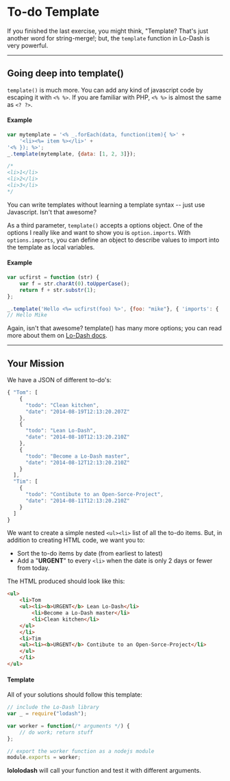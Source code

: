 # To-do Template #
If you finished the last exercise, you might think, "Template?
That's just another word for string-merge!; but, the `template` function
in Lo-Dash is very powerful.

* * *
## Going deep into template() ##
`template()` is much more. You can add any kind of javascript code by
escaping it with `<% %>`. If you are familiar with PHP, `<% %>` is almost
the same as `<? ?>`.

#### Example ####
```js
var mytemplate = '<% _.forEach(data, function(item){ %>' +
    '<li><%= item %></li>' +
'<% }); %>';
_.template(mytemplate, {data: [1, 2, 3]});

/*
<li>1</li>
<li>2</li>
<li>3</li>
*/
```
You can write templates without learning a template syntax -- just use
Javascript. Isn't that awesome?


As a third parameter, `template()` accepts a options object. One of
the options I really like and want to show you is `option.imports`.
With `options.imports`, you can define an object to describe values to import into the
template as local variables.

#### Example ####
```js
var ucfirst = function (str) {
    var f = str.charAt(0).toUpperCase();
    return f + str.substr(1);
};

_.template('Hello <%= ucfirst(foo) %>', {foo: "mike"}, { 'imports': { 'ucfirst': ucfirst } });
// Hello Mike
```

Again, isn't that awesome?
template() has many more options; you can read more about them on
[Lo-Dash docs](http://lodash.com/docs#template).


* * *
## Your Mission ##
We have a JSON of different to-do's:

```js
{ "Tom": [
    {
      "todo": "Clean kitchen",
      "date": "2014-08-19T12:13:20.207Z"
    },
    {
      "todo": "Lean Lo-Dash",
      "date": "2014-08-10T12:13:20.210Z"
    },
    {
      "todo": "Become a Lo-Dash master",
      "date": "2014-08-12T12:13:20.210Z"
    }
  ],
  "Tim": [
    {
      "todo": "Contibute to an Open-Sorce-Project",
      "date": "2014-08-11T12:13:20.210Z"
    }
  ]
}
```
We want to create a simple nested `<ul><li>` list of all the to-do items.
But, in addition to creating HTML code, we want you to:
- Sort the to-do items by date (from earliest to latest)
- Add a "<b>URGENT</b>" to every `<li>` when the date is only 2 days or fewer from today.

The HTML produced should look like this:


```html
<ul>
    <li>Tom
    <ul><li><b>URGENT</b> Lean Lo-Dash</li>
        <li>Become a Lo-Dash master</li>
        <li>Clean kitchen</li>
    </ul>
    </li>
    <li>Tim
    <ul><li><b>URGENT</b> Contibute to an Open-Sorce-Project</li>
    </ul>
    </li>
</ul>
```

#### Template ####
All of your solutions should follow this template:
```js
// include the Lo-Dash library
var _ = require("lodash");

var worker = function(/* arguments */) {
    // do work; return stuff
};

// export the worker function as a nodejs module
module.exports = worker;
```
**lololodash** will call your function and test it with different arguments.

